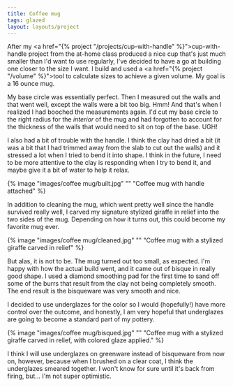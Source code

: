 ```yaml
---
title: Coffee mug
tags: glazed
layout: layouts/project
---
```


After my <a href="{% project "/projects/cup-with-handle" %}">cup-with-handle</a>
project from the at-home class produced a nice cup that's just much smaller than
I'd want to use regularly, I've decided to have a go at building one closer to
the size I want. I build and used a <a href="{% project "/volume" %}">tool to
calculate sizes to achieve a given volume</a>. My goal is a 16 ounce mug.

My base circle was essentially perfect. Then I measured out the walls and that
went well, except the walls were a bit too big. Hmm! And that's when I realized
I had booched the measurements again. I'd cut my base circle to the right radius
for the _interior_ of the mug and had forgotten to account for the thickness of
the walls that would need to sit on top of the base. UGH!

I also had a bit of trouble with the handle. I think the clay had dried a bit
(it was a bit that I had trimmed away from the slab to cut out the walls) and it
stressed a lot when I tried to bend it into shape. I think in the future, I need
to be more attentive to the clay is responding when I try to bend it, and maybe
give it a bit of water to help it relax.

{% image "images/coffee mug/built.jpg" "" "Coffee mug with handle attached" %}

In addition to cleaning the mug, which went pretty well since the handle
survived really well, I carved my signature stylized giraffe in relief into the
two sides of the mug. Depending on how it turns out, this could become my
favorite mug ever.

{% image "images/coffee mug/cleaned.jpg" "" "Coffee mug with a stylized giraffe carved in relief" %}

But alas, it is not to be. The mug turned out too small, as expected. I'm happy
with how the actual build went, and it came out of bisque in really good shape.
I used a diamond smoothing pad for the first time to sand off some of the burrs
that result from the clay not being completely smooth. The end result is the
bisqueware was very smooth and nice.

I decided to use underglazes for the color so I would (hopefully!) have more
control over the outcome, and honestly, I am very hopeful that underglazes are
going to become a standard part of my pottery.

{% image "images/coffee mug/bisqued.jpg" "" "Coffee mug with a stylized giraffe carved in relief, with colored glaze applied." %}

I think I will use underglazes on greenware instead of bisqueware from now on,
however, because when I brushed on a clear coat, I think the underglazes smeared
together. I won't know for sure until it's back from firing, but... I'm not
super optimistic.
